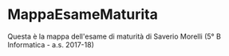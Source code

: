 # MappaEsameMaturita
Questa è la mappa dell'esame di maturità di Saverio Morelli (5° B Informatica - a.s. 2017-18)
